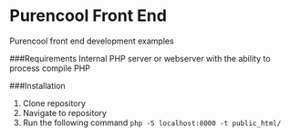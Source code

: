 # Purencool Front End
Purencool front end development examples 

###Requirements 
Internal PHP server or webserver with the ability
to process compile PHP

###Installation
1. Clone repository 
2. Navigate to repository
3. Run the following command `php -S localhost:8000 -t public_html/`
